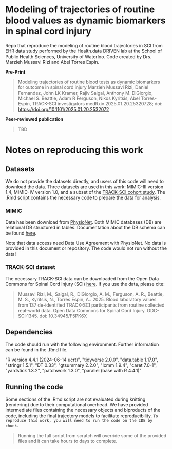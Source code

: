 # Modeling of trajectories of routine blood values as dynamic biomarkers in spinal cord injury
Repo that reproduce the modeling of routine blood trajectories in SCI from EHR data study performed by the Health.data DRIVEN lab at the School of Public Health Sciences, University of Waterloo. Code created by Drs. Marzieh Mussavi Rizi and Abel Torres Espin.

**Pre-Print**
> Modeling trajectories of routine blood tests as dynamic biomarkers for outcome in spinal cord injury
Marzieh Mussavi Rizi, Daniel Fernandez, John LK Kramer, Rajiv Saigal, Anthony M. DiGiorgio, Michael S. Beattie, Adam R Ferguson, Nikos Kyritsis, Abel Torres-Espin, TRACK-SCI investigators
medRxiv 2025.01.20.25320728; doi: https://doi.org/10.1101/2025.01.20.2532072

**Peer-reviewed publication**
>TBD

# Notes on reproducing this work

## Datasets
We do not provide the datasets directly, and users of this code will need to download the data. Three datasets are used in this work: MIMIC-III version 1.4, MIMIC-IV version 1.0, and a subset of the [TRACK-SCI cohort study](https://spinalcordinjury.ucsf.edu/content/track-sci-0). The .Rmd script contains the necessary code to prepare the data for analysis.

### MIMIC
Data has been download from [PhysioNet](https://physionet.org/). Both MIMIC databases (DB) are relational DB structured in tables. Documentation about the DB schema can be found [here](https://mimic.mit.edu/docs/).

Note that data access need Data Use Agreement with PhysioNet. No data is provided in this document or repository. The code would not run without the data!

### TRACK-SCI dataset
The necessary TRACK-SCI data can be downloaded from the Open Data Commons for Spinal Cord Injury (SCI) [here](https://doi.org/10.34945/F5PK6X). If you use the data, please cite:
>Mussavi Rizi, M., Saigal, R., DiGiorgio, A. M., Ferguson, A. R., Beattie, M. S., Kyritsis, N., Torres Espin, A.. 2025. Blood laboratory values from 137 de-identified TRACK-SCI participants from routine collected real-world data. Open Data Commons for Spinal Cord Injury. ODC-SCI:1345. doi: 10.34945/F5PK6X

## Dependencies
The code should run with the following environment. Further information can be found in the .Rmd file.

"R version 4.4.1 (2024-06-14 ucrt)", "tidyverse 2.0.0", "data.table 1.17.0", "stringr 1.5.1", "DT 0.33", "gtsummary 2.2.0", "lcmm 1.9.4", "caret 7.0-1", "yardstick 1.3.2", "patchwork 1.3.0", "parallel (base with R 4.4.1)"

## Running the code
Some sections of the .Rmd script are not evaluated during knitting (rendering) due to their computational overhead. We have provided intermediate files containing the necessary objects and biproducts of the code, including the final trajectory models to facilitate reproducibility. `To reproduce this work, you will need to run the code on the IDE by chunk`.
>Running the full script from scratch will override some of the provided files and it can take hours to days to complete.

